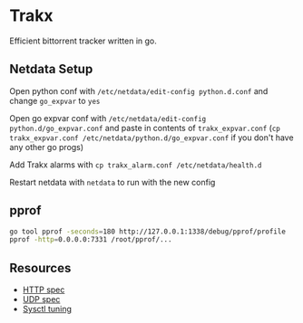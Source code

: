 # Trakx

Efficient bittorrent tracker written in go.

## Netdata Setup

Open python conf with `/etc/netdata/edit-config python.d.conf` and change `go_expvar` to `yes`

Open go expvar conf with `/etc/netdata/edit-config python.d/go_expvar.conf` and paste in contents of `trakx_expvar.conf` (`cp trakx_expvar.conf /etc/netdata/python.d/go_expvar.conf` if you don't have any other go progs)

Add Trakx alarms with `cp trakx_alarm.conf /etc/netdata/health.d`

Restart netdata with `netdata` to run with the new config

## pprof

```bash
go tool pprof -seconds=180 http://127.0.0.1:1338/debug/pprof/profile
pprof -http=0.0.0.0:7331 /root/pprof/...
```

## Resources

* [HTTP spec](https://wiki.theory.org/index.php/BitTorrentSpecification)
* [UDP spec](https://www.libtorrent.org/udp_tracker_protocol.html)
* [Sysctl tuning](https://wiki.mikejung.biz/Sysctl_tweaks)

